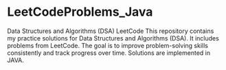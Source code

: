 # LeetCodeProblems_Java
Data Structures and Algorithms (DSA) LeetCode
This repository contains my practice solutions for Data Structures and Algorithms (DSA). It includes problems from LeetCode. The goal is to improve problem-solving skills consistently and track progress over time. Solutions are implemented in JAVA.
